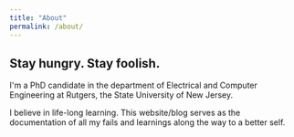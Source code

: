 ```yaml
---
title: "About"
permalink: /about/
---
```


## Stay hungry. Stay foolish.

I'm a PhD candidate in the department of Electrical and Computer Engineering at Rutgers, the State University of New Jersey.

I believe in life-long learning. This website/blog serves as the documentation of all my fails and learnings along the way to a better self.
